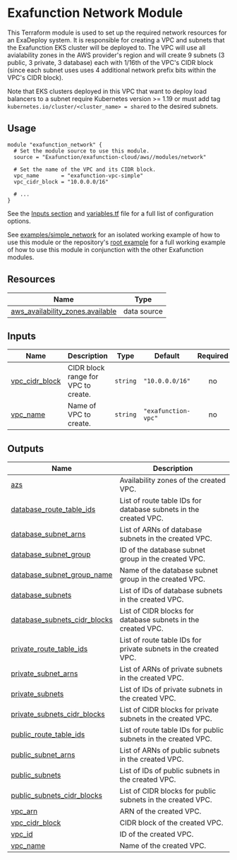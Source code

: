 # Exafunction Network Module

This Terraform module is used to set up the required network resources for an ExaDeploy system. It is responsible for creating a VPC and subnets that the Exafunction EKS cluster will be deployed to. The VPC will use all avialability zones in the AWS provider's region and will create 9 subnets (3 public, 3 private, 3 database) each with 1/16th of the VPC's CIDR block (since each subnet uses uses 4 additional network prefix bits within the VPC's CIDR block).

Note that EKS clusters deployed in this VPC that want to deploy load balancers to a subnet require Kubernetes version >= 1.19 or must add tag `kubernetes.io/cluster/<cluster_name> = shared` to the desired subnets.

## Usage
```hcl
module "exafunction_network" {
  # Set the module source to use this module.
  source = "Exafunction/exafunction-cloud/aws//modules/network"

  # Set the name of the VPC and its CIDR block.
  vpc_name       = "exafunction-vpc-simple"
  vpc_cidr_block = "10.0.0.0/16"

  # ...
}
```
See the [Inputs section](#inputs) and [variables.tf](https://github.com/Exafunction/terraform-aws-exafunction-cloud/tree/main/modules/network/variables.tf) file for a full list of configuration options.

See [examples/simple_network](https://github.com/Exafunction/terraform-aws-exafunction-cloud/tree/main/modules/network/examples/simple_network) for an isolated working example of how to use this module or the repository's [root example](https://github.com/Exafunction/terraform-aws-exafunction-cloud) for a full working example of how to use this module in conjunction with the other Exafunction modules.

<!-- BEGIN_TF_DOCS -->
## Resources

| Name | Type |
|------|------|
| [aws_availability_zones.available](https://registry.terraform.io/providers/hashicorp/aws/latest/docs/data-sources/availability_zones) | data source |

## Inputs

| Name | Description | Type | Default | Required |
|------|-------------|------|---------|:--------:|
| <a name="input_vpc_cidr_block"></a> [vpc\_cidr\_block](#input\_vpc\_cidr\_block) | CIDR block range for VPC to create. | `string` | `"10.0.0.0/16"` | no |
| <a name="input_vpc_name"></a> [vpc\_name](#input\_vpc\_name) | Name of VPC to create. | `string` | `"exafunction-vpc"` | no |

## Outputs

| Name | Description |
|------|-------------|
| <a name="output_azs"></a> [azs](#output\_azs) | Availability zones of the created VPC. |
| <a name="output_database_route_table_ids"></a> [database\_route\_table\_ids](#output\_database\_route\_table\_ids) | List of route table IDs for database subnets in the created VPC. |
| <a name="output_database_subnet_arns"></a> [database\_subnet\_arns](#output\_database\_subnet\_arns) | List of ARNs of database subnets in the created VPC. |
| <a name="output_database_subnet_group"></a> [database\_subnet\_group](#output\_database\_subnet\_group) | ID of the database subnet group in the created VPC. |
| <a name="output_database_subnet_group_name"></a> [database\_subnet\_group\_name](#output\_database\_subnet\_group\_name) | Name of the database subnet group in the created VPC. |
| <a name="output_database_subnets"></a> [database\_subnets](#output\_database\_subnets) | List of IDs of database subnets in the created VPC. |
| <a name="output_database_subnets_cidr_blocks"></a> [database\_subnets\_cidr\_blocks](#output\_database\_subnets\_cidr\_blocks) | List of CIDR blocks for database subnets in the created VPC. |
| <a name="output_private_route_table_ids"></a> [private\_route\_table\_ids](#output\_private\_route\_table\_ids) | List of route table IDs for private subnets in the created VPC. |
| <a name="output_private_subnet_arns"></a> [private\_subnet\_arns](#output\_private\_subnet\_arns) | List of ARNs of private subnets in the created VPC. |
| <a name="output_private_subnets"></a> [private\_subnets](#output\_private\_subnets) | List of IDs of private subnets in the created VPC. |
| <a name="output_private_subnets_cidr_blocks"></a> [private\_subnets\_cidr\_blocks](#output\_private\_subnets\_cidr\_blocks) | List of CIDR blocks for private subnets in the created VPC. |
| <a name="output_public_route_table_ids"></a> [public\_route\_table\_ids](#output\_public\_route\_table\_ids) | List of route table IDs for public subnets in the created VPC. |
| <a name="output_public_subnet_arns"></a> [public\_subnet\_arns](#output\_public\_subnet\_arns) | List of ARNs of public subnets in the created VPC. |
| <a name="output_public_subnets"></a> [public\_subnets](#output\_public\_subnets) | List of IDs of public subnets in the created VPC. |
| <a name="output_public_subnets_cidr_blocks"></a> [public\_subnets\_cidr\_blocks](#output\_public\_subnets\_cidr\_blocks) | List of CIDR blocks for public subnets in the created VPC. |
| <a name="output_vpc_arn"></a> [vpc\_arn](#output\_vpc\_arn) | ARN of the created VPC. |
| <a name="output_vpc_cidr_block"></a> [vpc\_cidr\_block](#output\_vpc\_cidr\_block) | CIDR block of the created VPC. |
| <a name="output_vpc_id"></a> [vpc\_id](#output\_vpc\_id) | ID of the created VPC. |
| <a name="output_vpc_name"></a> [vpc\_name](#output\_vpc\_name) | Name of the created VPC. |
<!-- END_TF_DOCS -->
